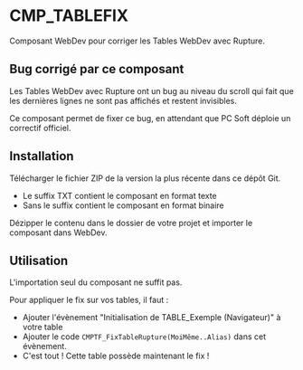 # CMP_TABLEFIX

Composant WebDev pour corriger les Tables WebDev avec Rupture.

## Bug corrigé par ce composant

Les Tables WebDev avec Rupture ont un bug au niveau du scroll qui fait que les dernières lignes ne sont pas affichés et restent invisibles.

Ce composant permet de fixer ce bug, en attendant que PC Soft déploie un correctif officiel.

## Installation

Télécharger le fichier ZIP de la version la plus récente dans ce dépôt Git.
- Le suffix TXT contient le composant en format texte
- Sans le suffix contient le composant en format binaire

Dézipper le contenu dans le dossier de votre projet et importer le composant dans WebDev.

## Utilisation

L'importation seul du composant ne suffit pas.

Pour appliquer le fix sur vos tables, il faut :

- Ajouter l'évènement "Initialisation de TABLE_Exemple (Navigateur)" à votre table
- Ajouter le code `CMPTF_FixTableRupture(MoiMême..Alias)` dans cet évènement.
- C'est tout ! Cette table possède maintenant le fix !
